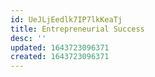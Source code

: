```yaml
---
id: UeJLjEedlk7IP7lkKeaTj
title: Entrepreneurial Success
desc: ''
updated: 1643723096371
created: 1643723096371
---
```


